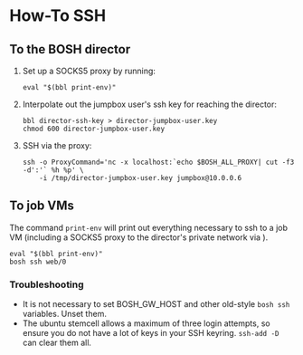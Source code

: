 # How-To SSH

## To the BOSH director

1. Set up a SOCKS5 proxy by running:

    ```
    eval "$(bbl print-env)"
    ```

1. Interpolate out the jumpbox user's ssh key for reaching the director:

    ```
    bbl director-ssh-key > director-jumpbox-user.key
    chmod 600 director-jumpbox-user.key
    ```

1. SSH via the proxy:

    ```
    ssh -o ProxyCommand='nc -x localhost:`echo $BOSH_ALL_PROXY| cut -f3 -d':'` %h %p' \
        -i /tmp/director-jumpbox-user.key jumpbox@10.0.0.6
    ```

## To job VMs

The command `print-env` will print out everything necessary to ssh to a job VM (including a SOCKS5 proxy to the director's private network via ).
```
eval "$(bbl print-env)"
bosh ssh web/0
```
### Troubleshooting
* It is not necessary to set BOSH_GW_HOST and other old-style `bosh ssh` variables. Unset them.
* The ubuntu stemcell allows a maximum of three login attempts, so ensure you do not have a lot of keys in your SSH keyring. `ssh-add -D` can clear them all.

